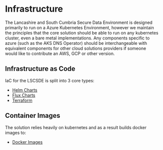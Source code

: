 # Infrastructure
The Lancashire and South Cumbria Secure Data Environment is designed primarily to run on a Azure Kubernetes Environment, however we maintain the principles that the core solution should be able to run on any kubernetes cluster, even a bare metal implementations. Any components specific to azure (such as the AKS DNS Operator) should be interchangeable with equivalent components for other cloud solutions providers if someone would like to contribute an AWS, GCP or other version.




## Infrastructure as Code
IaC for the LSCSDE is split into 3 core types:
* [Helm Charts](./helm/)
* [Flux Charts](./flux/)
* [Terraform](https://github.com/lsc-sde/k8s-iac)


## Container Images
The solution relies heavily on kubernetes and as a result builds docker images to:
* [Docker Images](../docker/)
